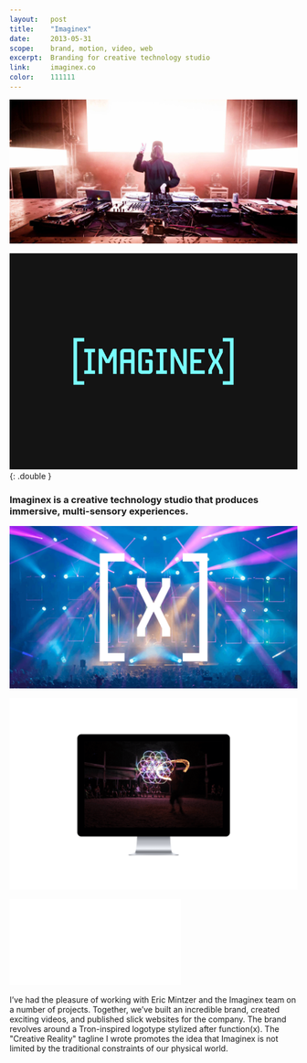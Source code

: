```yaml
---
layout:   post
title:    "Imaginex"
date:     2013-05-31
scope:    brand, motion, video, web
excerpt:  Branding for creative technology studio
link:     imaginex.co
color:    111111
---
```


![Dreamscape](/images/imaginex_dreamscape.jpg)

![Bumper](/images/imaginex_bumper.gif){: .double }

<h3 class="double">Imaginex is a creative technology studio that produces immersive, multi-sensory experiences.</h3>

![Pretty Lights](/images/imaginex_pretty-lights.png)

![Web](/images/imaginex_web-display.png)

<div class="embed">
    <iframe src="//player.vimeo.com/video/67373009?title=0&amp;byline=0&amp;portrait=0&amp;color=78ffff" frameborder="0" webkitallowfullscreen mozallowfullscreen allowfullscreen></iframe>
</div>

<p class="body">I’ve had the pleasure of working with Eric Mintzer and the Imaginex team on a number of projects. Together, we’ve built an incredible brand, created exciting videos, and published slick websites for the company. The brand revolves around a Tron-inspired logotype stylized after function(x). The "Creative Reality" tagline I wrote promotes the idea that Imaginex is not limited by the traditional constraints of our physical world.</p>